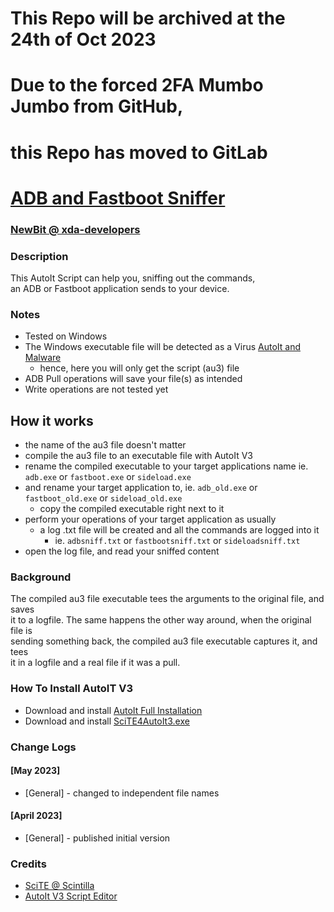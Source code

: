 # This Repo will be archived at the 24th of Oct 2023
# Due to the forced 2FA Mumbo Jumbo from GitHub,
# this Repo has moved to GitLab
# [ADB and Fastboot Sniffer](https://gitlab.com/newbit/ADB-and-Fastboot-Sniffer)
### [NewBit @ xda-developers](https://forum.xda-developers.com/m/newbit.1350876)

### Description
This AutoIt Script can help you, sniffing out the commands,\
an ADB or Fastboot application sends to your device.

### Notes
* Tested on Windows
* The Windows executable file will be detected as a Virus [AutoIt and Malware](https://www.autoitscript.com/wiki/AutoIt_and_Malware)
	* hence, here you will only get the script (au3) file
* ADB Pull operations will save your file(s) as intended
* Write operations are not tested yet

## How it works
* the name of the au3 file doesn't matter
* compile the au3 file to an executable file with AutoIt V3
* rename the compiled executable to your target applications name ie. `adb.exe` or `fastboot.exe` or `sideload.exe`
* and rename your target application to, ie. `adb_old.exe` or `fastboot_old.exe` or `sideload_old.exe`
	* copy the compiled executable right next to it
* perform your operations of your target application as usually
	* a log .txt file will be created and all the commands are logged into it
		* ie. `adbsniff.txt` or `fastbootsniff.txt` or `sideloadsniff.txt`
* open the log file, and read your sniffed content

### Background
The compiled au3 file executable tees the arguments to the original file, and saves\
it to a logfile. The same happens the other way around, when the original file is\
sending something back, the compiled au3 file executable captures it, and tees\
it in a logfile and a real file if it was a pull.

### How To Install AutoIT V3
* Download and install [AutoIt Full Installation](https://www.autoitscript.com/site/autoit/downloads/)
* Download and install [SciTE4AutoIt3.exe](https://www.autoitscript.com/site/autoit-script-editor/downloads/)

### Change Logs
#### [May 2023]
* [General] - changed to independent file names
#### [April 2023]
* [General] - published initial version

### Credits
* [SciTE @ Scintilla](https://www.scintilla.org/SciTEDownload.html)
* [AutoIt V3 Script Editor](https://www.autoitscript.com/site/autoit-script-editor/downloads/)
